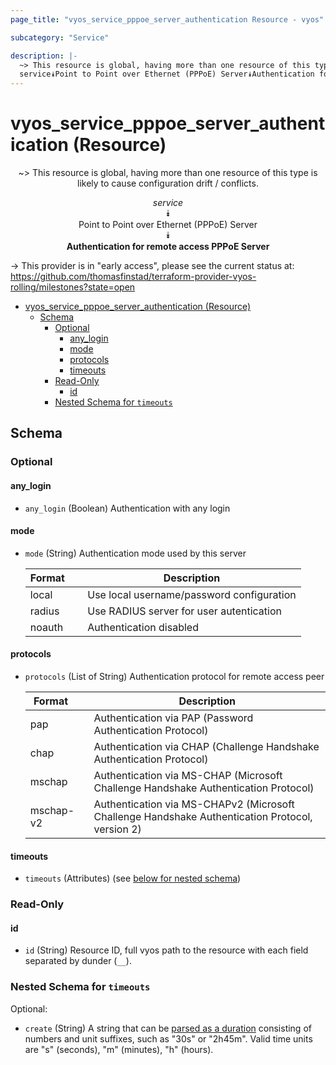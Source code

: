 ```yaml
---
page_title: "vyos_service_pppoe_server_authentication Resource - vyos"

subcategory: "Service"

description: |-
  ~> This resource is global, having more than one resource of this type is likely to cause configuration drift / conflicts.
  service⯯Point to Point over Ethernet (PPPoE) Server⯯Authentication for remote access PPPoE Server
---
```


# vyos_service_pppoe_server_authentication (Resource)
<center>

~> This resource is global, having more than one resource of this type is likely to cause configuration drift / conflicts.

*service*  
⯯  
Point to Point over Ethernet (PPPoE) Server  
⯯  
**Authentication for remote access PPPoE Server**


</center>

-> This provider is in "early access", please see the current status at: https://github.com/thomasfinstad/terraform-provider-vyos-rolling/milestones?state=open

<!--TOC-->

- [vyos_service_pppoe_server_authentication (Resource)](#vyos_service_pppoe_server_authentication-resource)
  - [Schema](#schema)
    - [Optional](#optional)
      - [any_login](#any_login)
      - [mode](#mode)
      - [protocols](#protocols)
      - [timeouts](#timeouts)
    - [Read-Only](#read-only)
      - [id](#id)
    - [Nested Schema for `timeouts`](#nested-schema-for-timeouts)

<!--TOC-->

<!-- schema generated by tfplugindocs -->
## Schema

### Optional

#### any_login
- `any_login` (Boolean) Authentication with any login
#### mode
- `mode` (String) Authentication mode used by this server

    |  Format  &emsp;|  Description                                |
    |----------|---------------------------------------------|
    |  local   &emsp;|  Use local username/password configuration  |
    |  radius  &emsp;|  Use RADIUS server for user autentication   |
    |  noauth  &emsp;|  Authentication disabled                    |
#### protocols
- `protocols` (List of String) Authentication protocol for remote access peer

    |  Format     &emsp;|  Description                                                                                      |
    |-------------|---------------------------------------------------------------------------------------------------|
    |  pap        &emsp;|  Authentication via PAP (Password Authentication Protocol)                                        |
    |  chap       &emsp;|  Authentication via CHAP (Challenge Handshake Authentication Protocol)                            |
    |  mschap     &emsp;|  Authentication via MS-CHAP (Microsoft Challenge Handshake Authentication Protocol)               |
    |  mschap-v2  &emsp;|  Authentication via MS-CHAPv2 (Microsoft Challenge Handshake Authentication Protocol, version 2)  |
#### timeouts
- `timeouts` (Attributes) (see [below for nested schema](#nestedatt--timeouts))

### Read-Only

#### id
- `id` (String) Resource ID, full vyos path to the resource with each field separated by dunder (`__`).

<a id="nestedatt--timeouts"></a>
### Nested Schema for `timeouts`

Optional:

- `create` (String) A string that can be [parsed as a duration](https://pkg.go.dev/time#ParseDuration) consisting of numbers and unit suffixes, such as &#34;30s&#34; or &#34;2h45m&#34;. Valid time units are &#34;s&#34; (seconds), &#34;m&#34; (minutes), &#34;h&#34; (hours).
